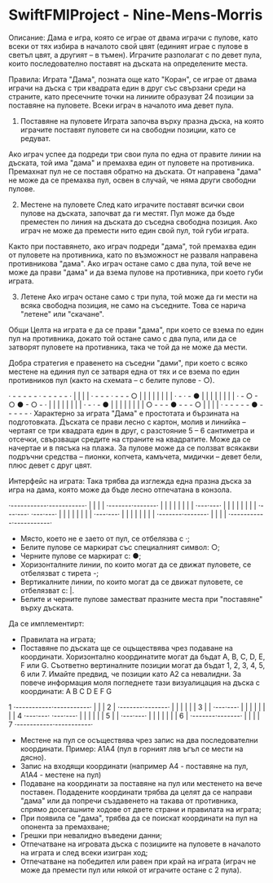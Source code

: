 # SwiftFMIProject - Nine-Mens-Morris

Описание:
Дама е игра, която се играе от двама играчи с пулове, като всеки от тях избира в началото свой цвят (единият играе с пулове в светъл цвят, а другият – в тъмен). Играчите разполагат с по девет пула, които последователно поставят на дъската на определените места.

Правила:
Играта "Дама", позната още като "Коран", се играе от двама играчи на дъска с три квадрата един в друг със свързани среди на страните, като пресечните точки на линиите образуват 24 позиции за поставяне на пуловете. Всеки играч в началото има девет пула.

1. Поставяне на пуловете
Играта започва върху празна дъска, на която играчите поставят пуловете си на свободни позиции, като се редуват.

Ако играч успее да подреди три свои пула по една от правите линии на дъската, той има "дама" и премахва един от пуловете на противника. Премахнат пул не се поставя обратно на дъската. От направена "дама" не може да се премахва пул, освен в случай, че няма други свободни пулове.

2. Местене на пуловете
След като играчите поставят всички свои пулове на дъската, започват да ги местят. Пул може да бъде преместен по линия на дъската до съседна свободна позиция. Ако играч не може да премести нито един свой пул, той губи играта.

Както при поставянето, ако играч подреди "дама", той премахва един от пуловете на противника, като по възможност не разваля направена противникова "дама". Ако играч остане само с два пула, той вече не може да прави "дама" и да взема пулове на противника, при което губи играта.

3. Летене
Ако играч остане само с три пула, той може да ги мести на всяка свободна позиция, не само на съседните. Това се нарича "летене" или "скачане".

Общи
Целта на играта е да се прави "дама", при което се взема по един пул на противника, докато той остане само с два пула, или да се затворят пуловете на противника, така че той да не може да мести.

Добра стратегия е правенето на съседни "дами", при което с всяко местене на единия пул се затваря една от тях и се взема по един противников пул (както на схемата – с белите пулове - ○).

· - - - - - · - - - - - ·
|           |           |
|   · - - - · - - - ○   |
|   |       |       |   |
|   |   · - · - ●   |   |
|   |   |       |   |   |
· - ○ - ○       ● - ○ - ·
|   |   |       |   |   |
|   |   · - · - ●   |   |
|   |       |       |   |
|   ○ - - - ● - - - ○   |
|           |           |
· - - - - - ● - - - - - ·
Характерно за играта "Дама" е простотата и бързината на подготовката. Дъската се прави лесно с картон, молив и линийка – чертаят се три квадрата един в друг, с разстояние 5 – 6 сантиметра и отсечки, свързващи средите на страните на квадратите. Може да се начертае и в пясъка на плажа. За пулове може да се ползват всякакви подръчни средства – пионки, копчета, камъчета, мидички – девет бели, плюс девет с друг цвят.

Интерфейс на играта:
Така трябва да изглежда една празна дъска за игра на дама, която може да бъде лесно отпечатана в конзола.

·-----------·-----------·
|           |           |
|   ·-------·-------·   |
|   |       |       |   |
|   |   ·---·---·   |   |
|   |   |       |   |   |
·---·---·       ·---·---·
|   |   |       |   |   |
|   |   ·---·---·   |   |
|   |       |       |   |
|   ·-------·-------·   |
|           |           |
·-----------·-----------·
 - Място, което не е заето от пул, се отбелязва с ·;
 - Белите пулове се маркират със специалният символ: ○;
 - Черните пулове се маркират с: ●;
 - Хоризонталните линии, по които могат да се движат пуловете, се отбелязват с тирета -;
 - Вертикалните линии, по които могат да се движат пуловете, се отбелязват с: |.
 - Белите и черните пулове заместват празните места при "поставяне" върху дъската.

Да се имплементирт:

 - Правилата на играта;
 - Поставяне по дъската ще се оцъществява чрез подаване на координати. Хоризонтално координатите могат да бъдат A, B, C, D, E, F или G. Съответно вертиналните позиции могат да бъдат 1, 2, 3, 4, 5, 6 или 7. Имайте предвид, че позиции като А2 са невалидни. За повече информация моля погледнете тази визуалицация на дъска с координати:
    A   B   C   D   E   F   G
   
1   ·-----------·-----------·
    |           |           |
2   |   ·-------·-------·   |
    |   |       |       |   |
3   |   |   ·---·---·   |   |
    |   |   |       |   |   |
4   ·---·---·       ·---·---·
    |   |   |       |   |   |
5   |   |   ·---·---·   |   |
    |   |       |       |   |
6   |   ·-------·-------·   |
    |           |           |
7   ·-----------·-----------·

 - Местене на пул се осъществява чрез запис на два последователни координати. Пример: А1А4 (пул в горният ляв ъгъл се мести на дясно).
 - Запис на входящи координати (например А4 - поставяне на пул, А1А4 - местене на пул)
 - Подаване на координати за поставяне на пул или местенето на вече поставен. Подадените координати трябва да целят да се направи "дама" или да попречи създавенето на такава от противника, спрямо досегашните ходове от двете страни и правилата на играта;
 - При появила се "дама", трябва да се поискат координати на пул на опонента за премахване;
 - Грешки при невалидно въведени данни;
 - Отпечатване на игровата дъска с позициите на пуловете в началото на играта и след всеки изигран ход;
 - Отпечатване на победител или равен при край на играта (играч не може да премести пул или някой от играчите остане с 2 пула).